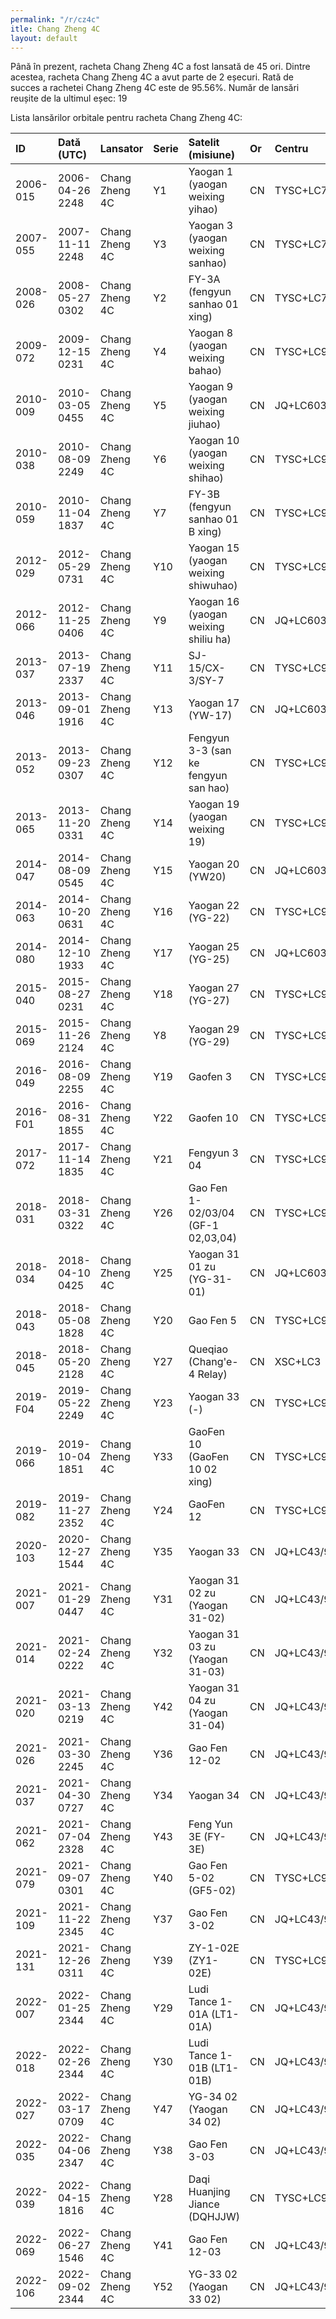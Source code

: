 ```yaml
---
permalink: "/r/cz4c"
itle: Chang Zheng 4C
layout: default
---
```


Până în prezent, racheta Chang Zheng 4C a fost lansată de 45 ori.
Dintre acestea, racheta Chang Zheng 4C a avut parte de 2 eșecuri.
Rată de succes a rachetei Chang Zheng 4C este de 95.56%.
Număr de lansări reușite de la ultimul eșec: 19

Lista lansărilor orbitale pentru racheta Chang Zheng 4C:


| ID       | Dată (UTC)      | Lansator       | Serie   | Satelit (misiune)                    | Or   | Centru      | R   |
|:---------|:----------------|:---------------|:--------|:-------------------------------------|:-----|:------------|:----|
| 2006-015 | 2006-04-26 2248 | Chang Zheng 4C | Y1      | Yaogan 1 (yaogan weixing yihao)      | CN   | TYSC+LC7    | S   |
| 2007-055 | 2007-11-11 2248 | Chang Zheng 4C | Y3      | Yaogan 3 (yaogan weixing sanhao)     | CN   | TYSC+LC7    | S   |
| 2008-026 | 2008-05-27 0302 | Chang Zheng 4C | Y2      | FY-3A (fengyun sanhao 01 xing)       | CN   | TYSC+LC7    | S   |
| 2009-072 | 2009-12-15 0231 | Chang Zheng 4C | Y4      | Yaogan 8 (yaogan weixing bahao)      | CN   | TYSC+LC9?   | S   |
| 2010-009 | 2010-03-05 0455 | Chang Zheng 4C | Y5      | Yaogan 9 (yaogan weixing jiuhao)     | CN   | JQ+LC603    | S   |
| 2010-038 | 2010-08-09 2249 | Chang Zheng 4C | Y6      | Yaogan 10 (yaogan weixing shihao)    | CN   | TYSC+LC9    | S   |
| 2010-059 | 2010-11-04 1837 | Chang Zheng 4C | Y7      | FY-3B (fengyun sanhao 01 B xing)     | CN   | TYSC+LC9    | S   |
| 2012-029 | 2012-05-29 0731 | Chang Zheng 4C | Y10     | Yaogan 15 (yaogan weixing shiwuhao)  | CN   | TYSC+LC9    | S   |
| 2012-066 | 2012-11-25 0406 | Chang Zheng 4C | Y9      | Yaogan 16 (yaogan weixing shiliu ha) | CN   | JQ+LC603  ? | S   |
| 2013-037 | 2013-07-19 2337 | Chang Zheng 4C | Y11     | SJ-15/CX-3/SY-7                      | CN   | TYSC+LC9    | S   |
| 2013-046 | 2013-09-01 1916 | Chang Zheng 4C | Y13     | Yaogan 17 (YW-17)                    | CN   | JQ+LC603    | S   |
| 2013-052 | 2013-09-23 0307 | Chang Zheng 4C | Y12     | Fengyun 3-3 (san ke fengyun san hao) | CN   | TYSC+LC9    | S   |
| 2013-065 | 2013-11-20 0331 | Chang Zheng 4C | Y14     | Yaogan 19 (yaogan weixing 19)        | CN   | TYSC+LC9    | S   |
| 2014-047 | 2014-08-09 0545 | Chang Zheng 4C | Y15     | Yaogan 20 (YW20)                     | CN   | JQ+LC603    | S   |
| 2014-063 | 2014-10-20 0631 | Chang Zheng 4C | Y16     | Yaogan 22 (YG-22)                    | CN   | TYSC+LC9    | S   |
| 2014-080 | 2014-12-10 1933 | Chang Zheng 4C | Y17     | Yaogan 25 (YG-25)                    | CN   | JQ+LC603    | S   |
| 2015-040 | 2015-08-27 0231 | Chang Zheng 4C | Y18     | Yaogan 27 (YG-27)                    | CN   | TYSC+LC9    | S   |
| 2015-069 | 2015-11-26 2124 | Chang Zheng 4C | Y8      | Yaogan 29 (YG-29)                    | CN   | TYSC+LC9    | S   |
| 2016-049 | 2016-08-09 2255 | Chang Zheng 4C | Y19     | Gaofen 3                             | CN   | TYSC+LC9    | S   |
| 2016-F01 | 2016-08-31 1855 | Chang Zheng 4C | Y22     | Gaofen 10                            | CN   | TYSC+LC9    | F   |
| 2017-072 | 2017-11-14 1835 | Chang Zheng 4C | Y21     | Fengyun 3 04                         | CN   | TYSC+LC9    | S   |
| 2018-031 | 2018-03-31 0322 | Chang Zheng 4C | Y26     | Gao Fen 1-02/03/04 (GF-1 02,03,04)   | CN   | TYSC+LC9    | S   |
| 2018-034 | 2018-04-10 0425 | Chang Zheng 4C | Y25     | Yaogan 31 01 zu (YG-31-01)           | CN   | JQ+LC603    | S   |
| 2018-043 | 2018-05-08 1828 | Chang Zheng 4C | Y20     | Gao Fen 5                            | CN   | TYSC+LC9    | S   |
| 2018-045 | 2018-05-20 2128 | Chang Zheng 4C | Y27     | Queqiao (Chang'e-4 Relay)            | CN   | XSC+LC3     | S   |
| 2019-F04 | 2019-05-22 2249 | Chang Zheng 4C | Y23     | Yaogan 33 (-)                        | CN   | TYSC+LC9    | F   |
| 2019-066 | 2019-10-04 1851 | Chang Zheng 4C | Y33     | GaoFen 10 (GaoFen 10 02 xing)        | CN   | TYSC+LC9    | S   |
| 2019-082 | 2019-11-27 2352 | Chang Zheng 4C | Y24     | GaoFen 12                            | CN   | TYSC+LC9    | S   |
| 2020-103 | 2020-12-27 1544 | Chang Zheng 4C | Y35     | Yaogan 33                            | CN   | JQ+LC43/94  | S   |
| 2021-007 | 2021-01-29 0447 | Chang Zheng 4C | Y31     | Yaogan 31 02 zu (Yaogan 31-02)       | CN   | JQ+LC43/94  | S   |
| 2021-014 | 2021-02-24 0222 | Chang Zheng 4C | Y32     | Yaogan 31 03 zu (Yaogan 31-03)       | CN   | JQ+LC43/94  | S   |
| 2021-020 | 2021-03-13 0219 | Chang Zheng 4C | Y42     | Yaogan 31 04 zu (Yaogan 31-04)       | CN   | JQ+LC43/94  | S   |
| 2021-026 | 2021-03-30 2245 | Chang Zheng 4C | Y36     | Gao Fen 12-02                        | CN   | JQ+LC43/94  | S   |
| 2021-037 | 2021-04-30 0727 | Chang Zheng 4C | Y34     | Yaogan 34                            | CN   | JQ+LC43/94  | S   |
| 2021-062 | 2021-07-04 2328 | Chang Zheng 4C | Y43     | Feng Yun 3E (FY-3E)                  | CN   | JQ+LC43/94  | S   |
| 2021-079 | 2021-09-07 0301 | Chang Zheng 4C | Y40     | Gao Fen 5-02 (GF5-02)                | CN   | TYSC+LC9    | S   |
| 2021-109 | 2021-11-22 2345 | Chang Zheng 4C | Y37     | Gao Fen 3-02                         | CN   | JQ+LC43/94  | S   |
| 2021-131 | 2021-12-26 0311 | Chang Zheng 4C | Y39     | ZY-1-02E (ZY1-02E)                   | CN   | TYSC+LC9    | S   |
| 2022-007 | 2022-01-25 2344 | Chang Zheng 4C | Y29     | Ludi Tance 1-01A (LT1-01A)           | CN   | JQ+LC43/94  | S   |
| 2022-018 | 2022-02-26 2344 | Chang Zheng 4C | Y30     | Ludi Tance 1-01B (LT1-01B)           | CN   | JQ+LC43/94  | S   |
| 2022-027 | 2022-03-17 0709 | Chang Zheng 4C | Y47     | YG-34 02 (Yaogan 34 02)              | CN   | JQ+LC43/94  | S   |
| 2022-035 | 2022-04-06 2347 | Chang Zheng 4C | Y38     | Gao Fen 3-03                         | CN   | JQ+LC43/94  | S   |
| 2022-039 | 2022-04-15 1816 | Chang Zheng 4C | Y28     | Daqi Huanjing Jiance (DQHJJW)        | CN   | TYSC+LC9    | S   |
| 2022-069 | 2022-06-27 1546 | Chang Zheng 4C | Y41     | Gao Fen 12-03                        | CN   | JQ+LC43/94  | S   |
| 2022-106 | 2022-09-02 2344 | Chang Zheng 4C | Y52     | YG-33 02 (Yaogan 33 02)              | CN   | JQ+LC43/94  | S   |

